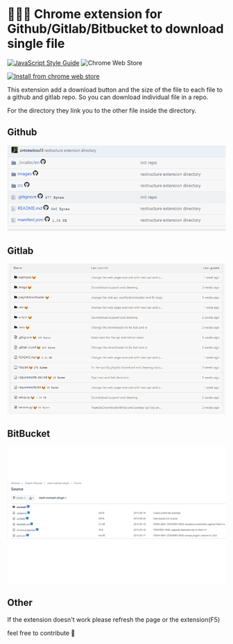 # 👨🏽‍💻 Chrome extension for Github/Gitlab/Bitbucket to download single file

[![JavaScript Style Guide](https://img.shields.io/badge/code%20style-standard-brightgreen.svg)](http://standardjs.com/)
![Chrome Web Store](https://img.shields.io/chrome-web-store/v/beaapccjfanmdliofdcpbjmaklgojgbb.svg?style=plastic)

[![Install from chrome web store](https://developer.chrome.com/webstore/images/ChromeWebStore_Badge_v2_340x96.png)](https://chrome.google.com/webstore/detail/githubgitlab-file-downloa/beaapccjfanmdliofdcpbjmaklgojgbb)


This extension add a download button and the size of the file to each file to a github and gitlab repo. So you can download individual file in a repo.

For the directory they link you to the other file inside the directory.

## Github

![extension in github](images/githubviewsmall.png)

## Gitlab

![extension in gitlab](images/gitlabview.png)

## BitBucket

![extension in bitbucket](images/bitbucketview.png)

## Other 

If the extension doesn't work please refresh the page or the extension(F5)

feel free to contribute 🤗
